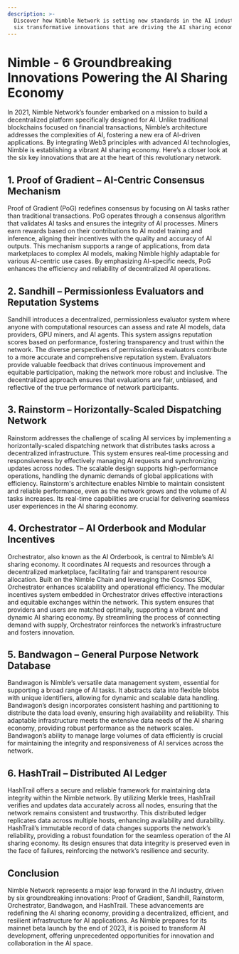 ```yaml
---
description: >-
  Discover how Nimble Network is setting new standards in the AI industry with
  six transformative innovations that are driving the AI sharing economy.
---
```


# Nimble - 6 Groundbreaking Innovations Powering the AI Sharing Economy

In 2021, Nimble Network’s founder embarked on a mission to build a decentralized platform specifically designed for AI. Unlike traditional blockchains focused on financial transactions, Nimble’s architecture addresses the complexities of AI, fostering a new era of AI-driven applications. By integrating Web3 principles with advanced AI technologies, Nimble is establishing a vibrant AI sharing economy. Here’s a closer look at the six key innovations that are at the heart of this revolutionary network.

## 1. Proof of Gradient – AI-Centric Consensus Mechanism

Proof of Gradient (PoG) redefines consensus by focusing on AI tasks rather than traditional transactions. PoG operates through a consensus algorithm that validates AI tasks and ensures the integrity of AI processes. Miners earn rewards based on their contributions to AI model training and inference, aligning their incentives with the quality and accuracy of AI outputs. This mechanism supports a range of applications, from data marketplaces to complex AI models, making Nimble highly adaptable for various AI-centric use cases. By emphasizing AI-specific needs, PoG enhances the efficiency and reliability of decentralized AI operations.

## 2. Sandhill – Permissionless Evaluators and Reputation Systems

Sandhill introduces a decentralized, permissionless evaluator system where anyone with computational resources can assess and rate AI models, data providers, GPU miners, and AI agents. This system assigns reputation scores based on performance, fostering transparency and trust within the network. The diverse perspectives of permissionless evaluators contribute to a more accurate and comprehensive reputation system. Evaluators provide valuable feedback that drives continuous improvement and equitable participation, making the network more robust and inclusive. The decentralized approach ensures that evaluations are fair, unbiased, and reflective of the true performance of network participants.

## 3. Rainstorm – Horizontally-Scaled Dispatching Network

Rainstorm addresses the challenge of scaling AI services by implementing a horizontally-scaled dispatching network that distributes tasks across a decentralized infrastructure. This system ensures real-time processing and responsiveness by effectively managing AI requests and synchronizing updates across nodes. The scalable design supports high-performance operations, handling the dynamic demands of global applications with efficiency. Rainstorm's architecture enables Nimble to maintain consistent and reliable performance, even as the network grows and the volume of AI tasks increases. Its real-time capabilities are crucial for delivering seamless user experiences in the AI sharing economy.

## 4. Orchestrator – AI Orderbook and Modular Incentives

Orchestrator, also known as the AI Orderbook, is central to Nimble’s AI sharing economy. It coordinates AI requests and resources through a decentralized marketplace, facilitating fair and transparent resource allocation. Built on the Nimble Chain and leveraging the Cosmos SDK, Orchestrator enhances scalability and operational efficiency. The modular incentives system embedded in Orchestrator drives effective interactions and equitable exchanges within the network. This system ensures that providers and users are matched optimally, supporting a vibrant and dynamic AI sharing economy. By streamlining the process of connecting demand with supply, Orchestrator reinforces the network’s infrastructure and fosters innovation.

## 5. Bandwagon – General Purpose Network Database

Bandwagon is Nimble’s versatile data management system, essential for supporting a broad range of AI tasks. It abstracts data into flexible blobs with unique identifiers, allowing for dynamic and scalable data handling. Bandwagon’s design incorporates consistent hashing and partitioning to distribute the data load evenly, ensuring high availability and reliability. This adaptable infrastructure meets the extensive data needs of the AI sharing economy, providing robust performance as the network scales. Bandwagon’s ability to manage large volumes of data efficiently is crucial for maintaining the integrity and responsiveness of AI services across the network.

## 6. HashTrail – Distributed AI Ledger

HashTrail offers a secure and reliable framework for maintaining data integrity within the Nimble network. By utilizing Merkle trees, HashTrail verifies and updates data accurately across all nodes, ensuring that the network remains consistent and trustworthy. This distributed ledger replicates data across multiple hosts, enhancing availability and durability. HashTrail’s immutable record of data changes supports the network’s reliability, providing a robust foundation for the seamless operation of the AI sharing economy. Its design ensures that data integrity is preserved even in the face of failures, reinforcing the network’s resilience and security.

## Conclusion

Nimble Network represents a major leap forward in the AI industry, driven by six groundbreaking innovations: Proof of Gradient, Sandhill, Rainstorm, Orchestrator, Bandwagon, and HashTrail. These advancements are redefining the AI sharing economy, providing a decentralized, efficient, and resilient infrastructure for AI applications. As Nimble prepares for its mainnet beta launch by the end of 2023, it is poised to transform AI development, offering unprecedented opportunities for innovation and collaboration in the AI space.
